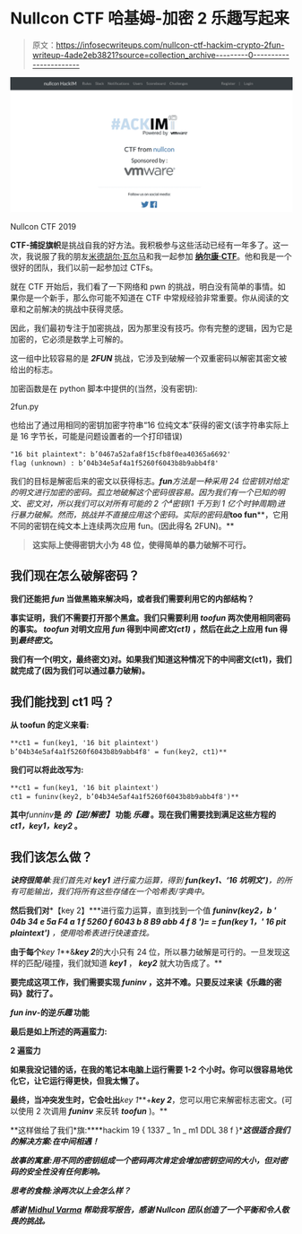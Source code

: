 # Nullcon CTF 哈基姆-加密 2 乐趣写起来

> 原文：<https://infosecwriteups.com/nullcon-ctf-hackim-crypto-2fun-writeup-4ade2eb3821?source=collection_archive---------0----------------------->

![](img/78c67ae09aec6b985092620e4099398f.png)

Nullcon CTF 2019

**CTF-捕捉旗帜**是挑战自我的好方法。我积极参与这些活动已经有一年多了。这一次，我说服了我的朋友[米德胡尔·瓦尔马](https://medium.com/u/9f03520537f8?source=post_page-----4ade2eb3821--------------------------------)和我一起参加 [**纳尔康·CTF**](https://ctf.nullcon.net)。他和我是一个很好的团队，我们以前一起参加过 CTFs。

就在 CTF 开始后，我们看了一下网络和 pwn 的挑战，明白没有简单的事情。如果你是一个新手，那么你可能不知道在 CTF 中常规经验非常重要。你从阅读的文章和之前解决的挑战中获得灵感。

因此，我们最初专注于加密挑战，因为那里没有技巧。你有完整的逻辑，因为它是加密的，它必须是数学上可解的。

这一组中比较容易的是 ***2FUN*** 挑战，它涉及到破解一个双重密码以解密其密文被给出的标志。

加密函数是在 python 脚本中提供的(当然，没有密钥):

2fun.py

也给出了通过用相同的密钥加密字符串“16 位纯文本”获得的密文(该字符串实际上是 16 字节长，可能是问题设置者的一个打印错误)

```
"16 bit plaintext": b’0467a52afa8f15cfb8f0ea40365a6692' 
flag (unknown) : b’04b34e5af4a1f5260f6043b8b9abb4f8'
```

我们的目标是解密后来的密文以获得标志。***fun****方法是一种采用 24 位密钥对给定的明文进行加密的密码。孤立地破解这个密码很容易。因为我们有一个已知的明文、密文对，所以我们可以对所有可能的 2 个⁴密钥(1 千万到 1 亿个时钟周期)进行暴力破解。然而，挑战并不直接应用这个密码。实际的密码是***too fun****，它用不同的密钥在纯文本上连续两次应用 fun。(因此得名 2FUN)。**

> **这实际上使得密钥大小为 48 位，使得简单的暴力破解不可行。**

## **我们现在怎么破解密码？**

**我们还能把 ***fun*** 当做黑箱来解决吗，或者我们需要利用它的内部结构？**

**事实证明，我们不需要打开那个黑盒。我们只需要利用 ***toofun*** 两次使用相同密码的事实。 ***toofun*** 对明文应用 ***fun*** 得到中间*密文(ct1)* ，然后在此之上应用 fun 得到*最终密文*。**

**我们有一个(明文，最终密文)对。如果我们知道这种情况下的中间密文(ct1)，我们就完成了(因为我们可以通过暴力破解)。**

## **我们能找到 ct1 吗？**

**从 toofun 的定义来看:**

```
**ct1 = fun(key1, '16 bit plaintext')
b’04b34e5af4a1f5260f6043b8b9abb4f8' = fun(key2, ct1)**
```

**我们可以将此改写为:**

```
**ct1 = fun(key1, '16 bit plaintext')
ct1 = funinv(key2, b’04b34e5af4a1f5260f6043b8b9abb4f8')**
```

**其中***funninv***是 ***的【逆/解密】*** 功能 ***乐趣*** 。现在我们需要找到满足这些方程的 ***ct1，key1，key2*** 。**

## **我们该怎么做？**

****诀窍很简单**:我们首先对 ***key1*** 进行蛮力运算，得到 ***fun(key1、‘16 坑明文’)****，*的所有可能输出，我们将所有这些存储在一个哈希表/字典中。**

**然后我们对***【key 2】***进行蛮力运算，直到找到一个值 ***funinv(key2，b ' 04b 34 e 5a F4 a 1 f 5260 f 6043 b 8 B9 abb 4 f 8 ')= = fun(key 1，' 16 pit plaintext')*** *，*使用哈希表进行快速查找。**

**由于每个***key 1***&***key 2***的大小只有 24 位，所以暴力破解是可行的。一旦发现这样的匹配/碰撞，我们就知道 ***key1*** ， ***key2*** 就大功告成了。**

**要完成这项工作，我们需要实现 ***funinv*** ，这并不难。只要反过来读《乐趣的密码》就行了。**

*****fun inv***-**的逆*乐趣*** 功能**

**最后是如上所述的两遍蛮力:**

**2 遍蛮力**

**如果我没记错的话，在我的笔记本电脑上运行需要 1-2 个小时。你可以很容易地优化它，让它运行得更快，但我太懒了。**

**最终，当冲突发生时，它会吐出***key 1***+***key 2***，您可以用它来解密标志密文。(可以使用 2 次调用 ***funinv*** 来反转 ***toofun*** )。**

**这样做给了我们*旗:****hackim 19 { 1337 _ 1n _ m1 DDL 38 f }****这很适合我们的解决方案:在中间相遇！***

*****故事的寓意**:用不同的密钥组成一个密码两次肯定会增加密钥空间的大小，但对密码的安全性没有任何影响。***

*****思考的食粮**:涂两次以上会怎么样？***

***感谢 [Midhul Varma](https://medium.com/u/9f03520537f8?source=post_page-----4ade2eb3821--------------------------------) 帮助我写报告，感谢 Nullcon 团队创造了一个平衡和令人敬畏的挑战。***